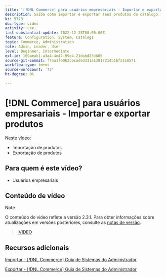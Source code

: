 ```yaml
---
title: '[!DNL Commerce] para usuários empresariais - Importar e exportar produtos'
description: Saiba como importar e exportar seus produtos de catálogo.
kt: 5773
doc-type: video
activity: use
last-substantial-update: 2022-12-28T00:00:00Z
feature: Configuration, System, Catalogs
topic: Commerce, Administration
role: Admin, Leader, User
level: Beginner, Intermediate
exl-id: 109aeab1-a3a4-4e47-99e4-21dabd23d605
source-git-commit: f7aa1f0063cbcad6d331a13817214b1bf2158571
workflow-type: tm+mt
source-wordcount: '73'
ht-degree: 0%

---
```


# [!DNL Commerce] para usuários empresariais - Importar e exportar produtos

Neste vídeo:

- Importação de produtos
- Exportação de produtos

## Para quem é este vídeo?

- Usuários empresariais

## Conteúdo de vídeo

>[!NOTE]
>
>O conteúdo do vídeo reflete a versão 2.3.1. Para obter informações sobre atualizações em versões posteriores, consulte as [notas de versão](https://experienceleague.adobe.com/docs/commerce-operations/release/notes/overview.html?lang=pt-BR).

>[!VIDEO](https://video.tv.adobe.com/v/329972?quality=12&learn=on&captions=por_br)

## Recursos adicionais

[Importar - [!DNL Commerce] Guia de Sistemas do Administrador](https://experienceleague.adobe.com/docs/commerce-admin/systems/data-transfer/data-import.html?lang=pt-BR)

[Exportar - [!DNL Commerce] Guia de Sistemas do Administrador](https://experienceleague.adobe.com/docs/commerce-admin/systems/data-transfer/data-export.html?lang=pt-BR)
